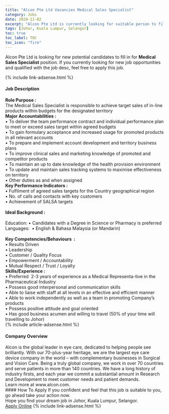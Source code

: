 ```yaml
---
title: "Alcon Pte Ltd Vacancies Medical Sales Specialist" 
category: Jobs 
date: 2020-11-02 
excerpt: "Alcon Pte Ltd is currently looking for suitable person to fill in the Medical Sales Specialist which positioned at Johor, Kuala Lumpur, Selangor" 
tags: [Johor, Kuala Lumpur, Selangor] 
toc: true 
toc_label: TOC 
toc_icon: "fire" 
--- 
```


<p>Alcon Pte Ltd is looking for new potential candidates to fill in for <b>Medical Sales Specialist</b> position. If you currently looking for new job opportunities and qualified with the job desc, feel free to apply this job.
</p>{% include link-adsense.html %} 
<div><div><h4>Job Description</h4></div><div><div><span><div><div><div><strong>Role Purpose :</strong></div><div>The Medical Sales Specialist is responsible to achieve target sales of in-line products within budgets for the designated territory</div><div><div><strong>Major Accountabilities :</strong></div><div>&#8226; To deliver the team performance contract and individual performance plan to meet or exceed sales target within agreed budgets<br>&#8226; To gain formulary acceptance and increased usage for promoted products in all relevant accounts<br>&#8226; To prepare and implement account development and territory business plans<br>&#8226; To improve clinical sales and marketing knowledge of promoted and competitor products<br>&#8226; To maintain an up to date knowledge of the health provision environment<br>&#8226; To update and maintain sales tracking systems to maximise effectiveness on territory<br>&#8226; Other duties as and when assigned</div><div><div><strong>Key Performance Indicators :</strong></div><div>&#8226; Fulfilment of agreed sales targets for the Country geographical region<br>&#8226; No. of calls and contacts with key customers<br>&#8226; Achievement of SALSA targets<br>&#160;</div><div><strong>Ideal Background :</strong><br>&#160;<br>Education: &#8226; Candidates with a Degree in Science or Pharmacy is preferred<br>Languages:&#160; &#8226; English &amp; Bahasa Malaysia (or Mandarin)</div><div><br><strong>Key Competencies/Behaviours&#160; :</strong></div><div>&#8226; Results Driven<br>&#8226; Leadership<br>&#8226; Customer / Quality Focus<br>&#8226; Empowerment / Accountability<br>&#8226; Mutual Respect / Trust / Loyalty</div><div><strong>Skills/Experience :</strong></div><div>&#8226; Preferred&#160; 2-3 years of experience as a Medical Representa-tive in the Pharmaceutical Industry<br>&#8226; Possess good interpersonal and communication skills<br>&#8226; Able to liaise with staff at all levels in an effective and efficient manner<br>&#8226; Able to work independently as well as a team in promoting Company&#8217;s products<br>&#8226; Possess positive attitude and goal oriented<br>&#8226; Has good business acumen and willing to travel (50% of your time will travelling to Johor)</div></div></div></div></div></span></div></div></div> 
{% include article-adsense.html %} 
<div><div><h4>Company Overview</h4></div><div><div><span><div><div>
<div>
		Alcon is the global leader in eye care, dedicated to helping people see brilliantly. With our 70-plus-year heritage, we are the largest eye care device company in the world &#8211; with complementary businesses in Surgical and Vision Care. Being a truly global company, we work in over 70 countries and serve patients in more than 140 countries. We have a long history of industry firsts, and each year we commit a substantial amount in Research and Development to meet customer needs and patient demands.</div>
<div>
		Learn more at www.alcon.com.</div>
</div></div></span></div></div></div> 
#### How To Apply 
If you confident and feel that this job is suitable to you, go ahead take your action now. <br/> 
Hope you find your dream job in Johor, Kuala Lumpur, Selangor. <br/> 
<a href="https://www.jobstreet.com.my/en/job/medical-sales-specialist-4415477?jobId=jobstreet-my-job-4415477&sectionRank=18&token=0~6bc5b52b-2bf5-413e-930c-b62a1ce51b6c&fr=SRP%20View%20In%20New%20Ta" class="btn btn--info" target="_blank" rel="nofollow noopenner">Apply Online</a> 
{% include link-adsense.html %} 